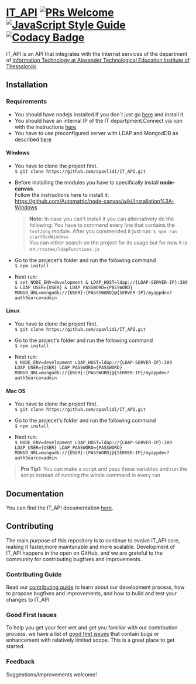 # [IT_API](http://api.it.teithe.gr/) [![PRs Welcome](https://img.shields.io/badge/PRs-welcome-brightgreen.svg)](https://github.com/apavlidi/IT_API/wiki/How-to-contribute) [![JavaScript Style Guide](https://img.shields.io/badge/code_style-standard-brightgreen.svg)](https://standardjs.com) [![Codacy Badge](https://api.codacy.com/project/badge/Grade/6264e9c8a11049739bdfd7b7b331b062)](https://www.codacy.com?utm_source=github.com&amp;utm_medium=referral&amp;utm_content=apavlidi/IT_API&amp;utm_campaign=Badge_Grade)

IT_API is an API that integrates with the Internet services of the department of [Information Technology at Alexander Technological Education Institute of Thessaloniki](https://www.it.teithe.gr/?lang=el) 

## Installation

### Requirements 

* You should have nodejs installed.If you don`t just go [here](https://nodejs.org/en/) and install it.
* You should have an internal IP of the IT departpment.Connect via vpn with the instructions [here](https://apps.it.teithe.gr/service/openvpn).
* You have to use preconfigured server with LDAP and MongodDB as described [here](https://github.com/apavlidi/IT_API/wiki/OVA-Image) 

#### Windows

 * You have to clone the project first.  <br/>
                `$ git clone https://github.com/apavlidi/IT_API.git`
                
 * Before installing the modules you have to specifically install <b>node-canvas</b>.  <br/>
  Follow the instructions here to install it: https://github.com/Automattic/node-canvas/wiki/Installation%3A-Windows <br/>
    > **Note:** In case you can't install it you can alternatively do the following:
    You have to commend every line that contains the `text2png` module.
    After you commended it just run: `$ npm run startDevWindows` <br/>
    You can either search on the project for its usage but for now it is on `/routes/ldapFunctions.js`
 
 * Go to the projecet's folder and run the following command <br/>
          `$ npm install`

 * Next run:  <br/>
`$ set NODE_ENV=development & LDAP_HOST=ldap://{LDAP-SERVER-IP}:389 & LDAP_USER={USER} & LDAP_PASSWORD={PASSWORD} MONGO_URL=mongodb://{USER}:{PASSSWORD}@{SERVER-IP}/myappdev?authSource=admin`

 

#### Linux

 * You have to clone the project first.  <br/>
                `$ git clone https://github.com/apavlidi/IT_API.git`

 * Go to the project's folder and run the following command <br/>
          `$ npm install`

 * Next run:  <br/>
`$ NODE_ENV=development LDAP_HOST=ldap://{LDAP-SERVER-IP}:389 LDAP_USER={USER} LDAP_PASSWORD={PASSWORD} MONGO_URL=mongodb://{USER}:{PASSWORD}@{SERVER-IP}/myappdev?authSource=admin`


#### Mac OS

 * You have to clone the project first.  <br/>
                `$ git clone https://github.com/apavlidi/IT_API.git`

 * Go to the projecet's folder and run the following command <br/>
          `$ npm install`

 * Next run:  <br/>
`$ NODE_ENV=development LDAP_HOST=ldap://{LDAP-SERVER-IP}:389 LDAP_USER={USER} LDAP_PASSWORD={PASSWORD} MONGO_URL=mongodb://{USER}:{PASSWORD}@{SERVER-IP}/myappdev?authSource=admin`


> **Pro Tip!:** You can make a script and pass these variables and run the script instead of running the whole command in every run

## Documentation

You can find the IT_API documentation [here](https://github.com/apavlidi/IT_API/wiki/API-Documentation).  

## Contributing

The main purpose of this repository is to continue to evolve IT_API core, making it faster,more maintanable and more scalable. Development of IT_API happens in the open on GitHub, and we are grateful to the community for contributing bugfixes and improvements.

### Contributing Guide

Read our [contributing guide](https://github.com/apavlidi/IT_API/wiki/How-to-contribute) to learn about our development process, how to propose bugfixes and improvements, and how to build and test your changes to IT_API


### Good First Issues

To help you get your feet wet and get you familiar with our contribution process, we have a list of [good first issues](https://github.com/apavlidi/IT_API/issues) that contain bugs or enhancement with relatively  limited scope. This is a great place to get started.


### Feedback

Suggestions/improvements welcome!



